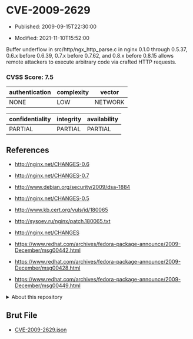 # CVE-2009-2629

- Published: 2009-09-15T22:30:00

- Modified: 2021-11-10T15:52:00

Buffer underflow in src/http/ngx_http_parse.c in nginx 0.1.0 through 0.5.37, 0.6.x before 0.6.39, 0.7.x before 0.7.62, and 0.8.x before 0.8.15 allows remote attackers to execute arbitrary code via crafted HTTP requests.

### CVSS Score: **7.5**

| authentication | complexity | vector |
| --- | --- | --- |
| NONE | LOW | NETWORK |

| confidentiality | integrity | availability |
| --- | --- | --- |
| PARTIAL | PARTIAL | PARTIAL |

## References

* http://nginx.net/CHANGES-0.6

* http://nginx.net/CHANGES-0.7

* http://www.debian.org/security/2009/dsa-1884

* http://nginx.net/CHANGES-0.5

* http://www.kb.cert.org/vuls/id/180065

* http://sysoev.ru/nginx/patch.180065.txt

* http://nginx.net/CHANGES

* https://www.redhat.com/archives/fedora-package-announce/2009-December/msg00442.html

* https://www.redhat.com/archives/fedora-package-announce/2009-December/msg00428.html

* https://www.redhat.com/archives/fedora-package-announce/2009-December/msg00449.html

<details>
<summary>About this repository</summary> 

  This repository is part of the project [Live Hack CVE](https://github.com/Live-Hack-CVE). Main website can be found [www.live-hack.org](https://www.live-hack.org) 
  
  Made by [Sn0wAlice](https://github.com/Sn0wAlice) for the people that care about security and need to have a feed of the latest CVEs. Hope you enjoy it, don't forget to star the repo and follow me on [Twitter](https://twitter.com/Sn0wAlice) and [Github](https://github.com/Sn0wAlice). And that is my [personnal website](https://www.alice-snow.me/)

  - [Home Page](https://github.com/Live-Hack-CVE)
  - [Framework](https://github.com/Live-Hack-CVE/cve-framework)
  - [CVE database](https://github.com/Live-Hack-CVE/full_database)
  - [Changelog](https://github.com/Live-Hack-CVE/Changelog)
</details>

## Brut File

* [CVE-2009-2629.json](https://raw.githubusercontent.com/Live-Hack-CVE/full_database/main/cves/2009/CVE-2009-2629.json)


